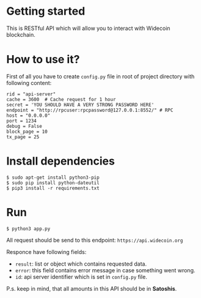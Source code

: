 # Getting started

This is RESTful API which will allow you to interact with Widecoin blockchain.

# How to use it?

First of all you have to create `config.py` file in root of project directory with following content:

```
rid = "api-server"
cache = 3600  # Cache request for 1 hour
secret = 'YOU SHOULD HAVE A VERY STRONG PASSWORD HERE'
endpoint = "http://rpcuser:rpcpassword@127.0.0.1:8552/" # RPC
host = "0.0.0.0"
port = 1234
debug = False
block_page = 10
tx_page = 25
```

# Install dependencies
```
$ sudo apt-get install python3-pip
$ sudo pip install python-dateutil
$ pip3 install -r requirements.txt
```

# Run
```
$ python3 app.py
```

All request should be send to this endpoint: `https://api.widecoin.org`

Responce have following fields:

- `result`: list or object which contains requested data.
- `error`: this field contains error message in case something went wrong.
- `id`: api server identifier which is set in `config.py` file.

P.s. keep in mind, that all amounts in this API should be in **Satoshis**.
